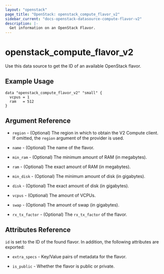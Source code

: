```yaml
---
layout: "openstack"
page_title: "OpenStack: openstack_compute_flavor_v2"
sidebar_current: "docs-openstack-datasource-compute-flavor-v2"
description: |-
  Get information on an OpenStack Flavor.
---
```


# openstack\_compute\_flavor\_v2

Use this data source to get the ID of an available OpenStack flavor.

## Example Usage

```hcl
data "openstack_compute_flavor_v2" "small" {
  vcpus = 1
  ram   = 512
}
```

## Argument Reference

* `region` - (Optional) The region in which to obtain the V2 Compute client.
    If omitted, the `region` argument of the provider is used.

* `name` - (Optional) The name of the flavor.

* `min_ram` - (Optional) The minimum amount of RAM (in megabytes).

* `ram` - (Optional) The exact amount of RAM (in megabytes).

* `min_disk` - (Optional) The minimum amount of disk (in gigabytes).

* `disk` - (Optional) The exact amount of disk (in gigabytes).

* `vcpus` - (Optional) The amount of VCPUs.

* `swap` - (Optional) The amount of swap (in gigabytes).

* `rx_tx_factor` - (Optional) The `rx_tx_factor` of the flavor.


## Attributes Reference

`id` is set to the ID of the found flavor. In addition, the following attributes
are exported:

* `extra_specs` - Key/Value pairs of metadata for the flavor.

* `is_public` - Whether the flavor is public or private.
